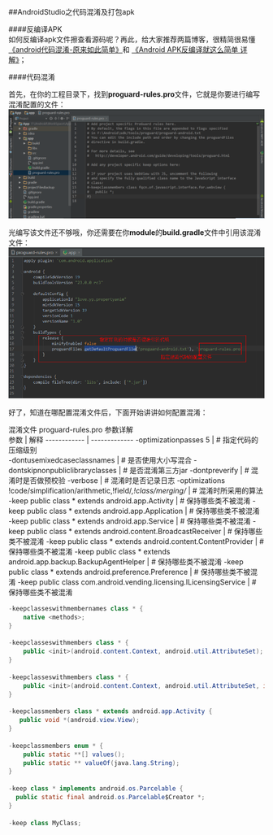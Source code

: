 ##AndroidStudio之代码混淆及打包apk                 

####反编译APK     
如何反编译apk文件擦查看源码呢？再此，给大家推荐两篇博客，很精简很易懂[《android代码混淆-原来如此简单》](http://www.cnblogs.com/classic/archive/2011/04/27/2030234.html)和 [《Android APK反编译就这么简单 详解》](http://blog.csdn.net/vipzjyno1/article/details/21039349)；             

####代码混淆   

首先，在你的工程目录下，找到**proguard-rules.pro**文件，它就是你要进行编写混淆配置的文件：        
![img](/img/2016-9-23/001.png)                 

光编写该文件还不够哦，你还需要在你**module**的**build.gradle**文件中引用该混淆文件：             
![img](/img/2016-9-23/002.png)                      

好了，知道在哪配置混淆文件后，下面开始讲讲如何配置混淆：           

混淆文件 proguard-rules.pro 参数详解      
参数 | 解释
------------ | -------------
-optimizationpasses 5  | # 指定代码的压缩级别            
-dontusemixedcaseclassnames  | # 是否使用大小写混合
-dontskipnonpubliclibraryclasses | # 是否混淆第三方jar
-dontpreverify         | # 混淆时是否做预校验
-verbose               | # 混淆时是否记录日志
-optimizations !code/simplification/arithmetic,!field/*,!class/merging/*  | # 混淆时所采用的算法
-keep public class * extends android.app.Activity   | # 保持哪些类不被混淆
-keep public class * extends android.app.Application  |  # 保持哪些类不被混淆
-keep public class * extends android.app.Service     | # 保持哪些类不被混淆
-keep public class * extends android.content.BroadcastReceiver  | # 保持哪些类不被混淆
-keep public class * extends android.content.ContentProvider  |  # 保持哪些类不被混淆
-keep public class * extends android.app.backup.BackupAgentHelper |  # 保持哪些类不被混淆
-keep public class * extends android.preference.Preference   | # 保持哪些类不被混淆
-keep public class com.android.vending.licensing.ILicensingService  |  # 保持哪些类不被混淆

```Java
-keepclasseswithmembernames class * {                                           # 保持 native 方法不被混淆
    native <methods>;
}

-keepclasseswithmembers class * {                                               # 保持自定义控件类不被混淆
    public <init>(android.content.Context, android.util.AttributeSet);
}

-keepclasseswithmembers class * {
    public <init>(android.content.Context, android.util.AttributeSet, int);     # 保持自定义控件类不被混淆
}

-keepclassmembers class * extends android.app.Activity {                        # 保持自定义控件类不被混淆
   public void *(android.view.View);
}

-keepclassmembers enum * {                                                      # 保持枚举 enum 类不被混淆
    public static **[] values();
    public static ** valueOf(java.lang.String);
}

-keep class * implements android.os.Parcelable {                                # 保持 Parcelable 不被混淆
  public static final android.os.Parcelable$Creator *;
}

-keep class MyClass;                                                            # 保持自己定义的类不被混淆
````























